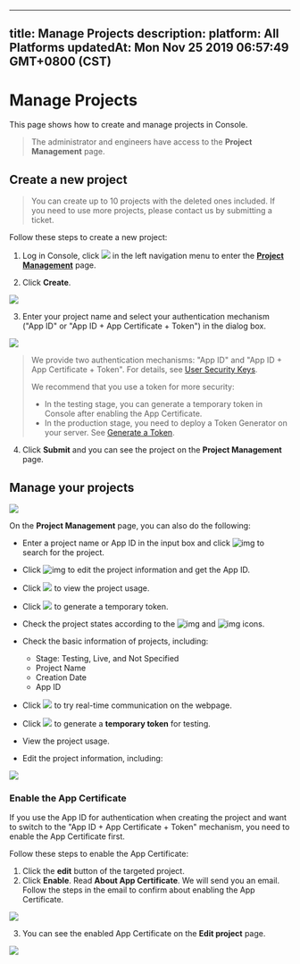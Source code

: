 
---
title: Manage Projects
description: 
platform: All Platforms
updatedAt: Mon Nov 25 2019 06:57:49 GMT+0800 (CST)
---
# Manage Projects
This page shows how to create and manage projects in Console.

> The administrator and engineers have access to the **Project Management** page.

## Create a new project

> You can create up to 10 projects with the deleted ones included. If you need to use more projects, please contact us by submitting a ticket.

Follow these steps to create a new project:

1. Log in Console, click ![](https://web-cdn.agora.io/docs-files/1551254998344) in the left navigation menu to enter the [**Project Management**](https://dashboard.agora.io/projects) page.

2. Click **Create**. 

![](https://web-cdn.agora.io/docs-files/1574662791845)

3. Enter your project name and select your authentication mechanism ("App ID" or "App ID + App Certificate + Token") in the dialog box.

![](https://web-cdn.agora.io/docs-files/1574662907483)

> We provide two authentication mechanisms: "App ID" and "App ID + App Certificate + Token". For details, see [User Security Keys](https://docs.agora.io/en/Interactive%20Broadcast/token#agoras-authentication-mechanisms). 
>
> We recommend that you use a token for more security:
>
> - In the testing stage, you can generate a temporary token in Console after enabling the App Certificate.
> - In the production stage, you need to deploy a Token Generator on your server. See [Generate a Token](https://docs.agora.io/en/Interactive&20Broadcast/token_server?platform=C++).

4. Click **Submit** and you can see the project on the **Project Management** page. 

## Manage your projects

![](https://web-cdn.agora.io/docs-files/1574663170053)

On the **Project Management** page, you can also do the following:

- Enter a project name or App ID in the input box and click ![img](https://web-cdn.agora.io/docs-files/1551255111208) to search for the project.
- Click ![img](https://web-cdn.agora.io/docs-files/1551255135678) to edit the project information and get the App ID.
- Click ![](https://web-cdn.agora.io/docs-files/1564048876293) to view the project usage.
- Click ![](https://web-cdn.agora.io/docs-files/1564048991389) to generate a temporary token.
- Check the project states according to the ![img](https://web-cdn.agora.io/docs-files/1551255188685) and ![img](https://web-cdn.agora.io/docs-files/1551255166718) icons.

- Check the basic information of projects, including: 

  - Stage: Testing, Live, and Not Specified
  - Project Name
  - Creation Date
  - App ID

- Click ![](https://web-cdn.agora.io/docs-files/1574156449172) to try real-time communication on the webpage.

- Click ![](https://web-cdn.agora.io/docs-files/1564048991389) to generate a **temporary token** for testing. 

- View the project usage.

- Edit the project information, including: 

![](https://web-cdn.agora.io/docs-files/1574664691375)

### Enable the App Certificate

If you use the App ID for authentication when creating the project and want to switch to the "App ID + App Certificate + Token" mechanism, you need to enable the App Certificate first. 

Follow these steps to enable the App Certificate:

1. Click the **edit** button of the targeted project.
2. Click **Enable**. Read **About App Certificate**. We will send you an email. Follow the steps in the email to confirm about enabling the App Certificate.

![](https://web-cdn.agora.io/docs-files/1574664820135)

3. You can see the enabled App Certificate on the **Edit project** page.

![](https://web-cdn.agora.io/docs-files/1574664881593)
